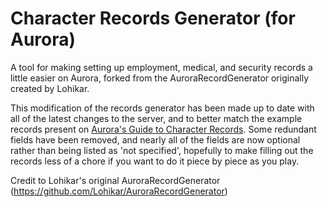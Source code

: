 # Character Records Generator (for Aurora)

A tool for making setting up employment, medical, and security records a little easier on Aurora, forked from the AuroraRecordGenerator originally created by Lohikar.

This modification of the records generator has been made up to date with all of the latest changes to the server, and to better match the example records present on [Aurora's Guide to Character Records](https://wiki.aurorastation.org/index.php?title=Guide_to_Character_Records). Some redundant fields have been removed, and nearly all of the fields are now optional rather than being listed as 'not specified', hopefully to make filling out the records less of a chore if you want to do it piece by piece as you play.

Credit to Lohikar's original AuroraRecordGenerator (https://github.com/Lohikar/AuroraRecordGenerator)
